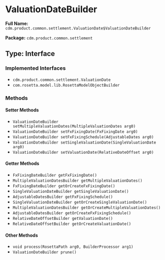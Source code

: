 # ValuationDateBuilder

**Full Name:** `cdm.product.common.settlement.ValuationDate$ValuationDateBuilder`

**Package:** `cdm.product.common.settlement`

## Type: Interface

### Implemented Interfaces

- `cdm.product.common.settlement.ValuationDate`
- `com.rosetta.model.lib.RosettaModelObjectBuilder`

### Methods

#### Setter Methods

- `ValuationDateBuilder setMultipleValuationDates(MultipleValuationDates arg0)`
- `ValuationDateBuilder setFxFixingDate(FxFixingDate arg0)`
- `ValuationDateBuilder setFxFixingSchedule(AdjustableDates arg0)`
- `ValuationDateBuilder setSingleValuationDate(SingleValuationDate arg0)`
- `ValuationDateBuilder setValuationDate(RelativeDateOffset arg0)`

#### Getter Methods

- `FxFixingDateBuilder getFxFixingDate()`
- `MultipleValuationDatesBuilder getMultipleValuationDates()`
- `FxFixingDateBuilder getOrCreateFxFixingDate()`
- `SingleValuationDateBuilder getSingleValuationDate()`
- `AdjustableDatesBuilder getFxFixingSchedule()`
- `SingleValuationDateBuilder getOrCreateSingleValuationDate()`
- `MultipleValuationDatesBuilder getOrCreateMultipleValuationDates()`
- `AdjustableDatesBuilder getOrCreateFxFixingSchedule()`
- `RelativeDateOffsetBuilder getValuationDate()`
- `RelativeDateOffsetBuilder getOrCreateValuationDate()`

#### Other Methods

- `void process(RosettaPath arg0, BuilderProcessor arg1)`
- `ValuationDateBuilder prune()`

